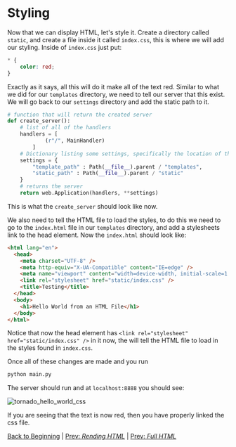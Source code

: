 # Styling  

Now that we can display HTML, let's style it. Create a directory called `static`, and create a file inside it called `index.css`, this is where we will add our styling. Inside of `index.css` just put:  

``` css
* {
    color: red;
}
```  

Exactly as it says, all this will do it make all of the text red. Similar to what we did for our `templates` directory, we need to tell our server that this exist. We will go back to our `settings` directory and add the static path to it.  

``` python
# function that will return the created server
def create_server():
    # list of all of the handlers
    handlers = [
            (r"/", MainHandler)
        ]
    # Dictionary listing some settings, specifically the location of the template and static files are located
    settings = {
        "template_path" : Path(__file__).parent / "templates",
        "static_path" : Path(__file__).parent / "static"
    }
    # returns the server
    return web.Application(handlers, **settings)
```  

This is what the `create_server` should look like now.  

We also need to tell the HTML file to load the styles, to do this we need to go to the `index.html` file in our `templates` directory, and add a stylesheets link to the head element. Now the `index.html` should look like:  

``` html
<html lang="en">
  <head>
    <meta charset="UTF-8" />
    <meta http-equiv="X-UA-Compatible" content="IE=edge" />
    <meta name="viewport" content="width=device-width, initial-scale=1.0" />
    <link rel="stylesheet" href="static/index.css" />
    <title>Testing</title>
  </head>
  <body>
    <h1>Hello World from an HTML File</h1>
  </body>
</html>
```  

Notice that now the head element has `<link rel="stylesheet" href="static/index.css" />` in it now, the will tell the HTML file to load in the styles found in `index.css`.  

Once all of these changes are made and you run  

``` python
python main.py
```  

The server should run and at `localhost:8888` you should see:  

![tornado_hello_world_css](https://user-images.githubusercontent.com/75044812/161887912-a19657dd-989b-4916-b688-fd643ccd5a24.png)

If you are seeing that the text is now red, then you have properly linked the css file.  

[Back to Beginning](/README.md) | [Prev: *Rending HTML*](/docs/markdown/rendering_html.md) | [Prev: *Full HTML*](/docs/markdown/full_html.md)